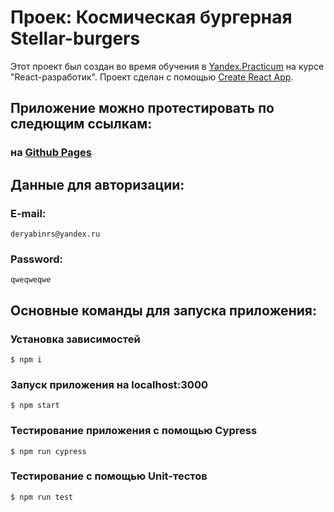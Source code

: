 # Проек: Космическая бургерная Stellar-burgers

Этот проект был создан во время обучения в [Yandex.Practicum](https://practicum.yandex.ru) на курсе "React-разработик".
Проект сделан с помощью [Create React App](https://github.com/facebook/create-react-app).


## Приложение можно протестировать по следющим ссылкам:

### на [Github Pages](https://deryabinrs.github.io/react-burger/)

## Данные для авторизации:
### E-mail:
    deryabinrs@yandex.ru

### Password:
    qweqweqwe


## Основные команды для запуска приложения:
### Установка зависимостей
    $ npm i

### Запуск приложения на localhost:3000
    $ npm start

### Тестирование приложения с помощью Cypress
    $ npm run cypress

### Тестирование с помощью Unit-тестов
    $ npm run test
